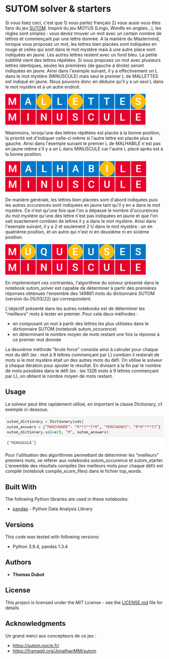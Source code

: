 # SUTOM solver & starters 

Si vous lisez ceci, c'est que 1) vous parlez français 2) vous aussi vous êtes fans du jeu [SUTOM](https://sutom.nocle.fr/#). 
Inspiré du jeu MOTUS (Lingo, Wordle en anglais...), les règles sont simples : vous devez trouver un mot avec un certain nombre 
de lettres et commençant par une lettre donnée. A la manière du Mastermind, lorsque vous proposez un mot, les lettres bien 
placées sont indiquées en rouge et celles qui sont dans le mot mystère mais à une autre place sont indiquées en jaune. 
Les autres lettres restent avec un fond bleu.
La petite subtilité vient des lettres répétées. Si vous proposez un mot avec plusieurs lettres identiques, seules les premières
(de gauche à droite) seront indiquées en jaune. Ainsi dans l'exemple suivant, il y a effectivement un L dans le mot mystère (MINUSCULE)
mais seul le premier L de MALLETTES est indiqué en jaune. Nous pouvons donc en déduire qu'il y a un seul L dans le mot mystère et à un
autre endroit.

![mallettes](mallettes.PNG)

Néanmoins, lorsqu'une des lettres répétées est placée à la bonne position, la priorité est d'indiquer celle-ci même si l'autre lettre 
est placée plus à gauche. Ainsi dans l'exemple suivant le premier L de MALHABILE n'est pas en jaune même s'il y a un L dans MINUSCULE car
l'autre L placé après est à la bonne position.

![malhabile](malhabile.PNG)

De manière générale, les lettres bien placées sont d'abord indiquées puis les autres occurences sont indiquées en jaune tant qu'il y en
a dans le mot mystère. Ce n'est qu'une fois que l'on a dépassé le nombre d'occurences du mot mystère qu'une des lettre n'est pas indiquées
en jaune et que l'on sait exactement combien de lettres il y a dans le mot mystère. Ainsi dans l'exemple suivant, il y a 2 et seulement 2
U dans le mot mystère : un en quatrième position, et un autre qui n'est ni en deuxième ni en sixième position.

![muqueuses](muqueuses.PNG)

En implémentant ces contraintes, l'algorithme du solveur présenté dans le notebook sutom_solver est capable de déterminer à partir des
premières réponses obtenues l'ensemble des 149861 mots du dictionnaire SUTOM (version du 05/03/22) qui correspondent. 

L'objectif présenté dans les autres notebooks est de déterminer les "meilleurs" mots à tester en premier. Pour cela deux méthodes :
* en composant un mot à partir des lettres les plus utilisées dans le dictionnaire SUTOM (notebook sutom_occurence)
* en déterminant le nombre moyen de mots restant une fois la réponse à ce premier mot donnée

La deuxième méthode "brute force" consiste ainsi à calculer pour chaque mot du défi (ex : mot à 9 lettres commençant par L) combien il 
resterait de mots si le mot mystère était un des autres mots du défi. On utilise le solveur à chaque itération pour ajouter le résultat.
En divisant à la fin par le nombre de mots possibles dans le défi (ex : les 1326 mots à 9 lettres commençant par L), on obtient le nombre
moyen de mots restant.

## Usage

Le solveur peut être rapidement utilisé, en important la classe DIctionary, cf. exemple ci-dessous.

![usage](usage.PNG)

Pour l'utilisation des algorithmes permettant de déterminer les "meilleurs" premiers mots, se référer aux notebooks sutom_occurence et 
sutom_starter.
L'ensemble des résultats compilés (les meilleurs mots pour chaque défi) est compilé (notebook compile_score_files) dans le fichier top_words.


## Built With

The following Python libraries are used in these notebooks:
* [pandas](https://pandas.pydata.org/) - Python Data Analysis Library

## Versions

This code was tested with following versions:
* Python 3.9.4, pandas 1.3.4


## Authors

* **Thomas Dubot** 

## License

This project is licensed under the MIT License - see the [LICENSE.md](LICENSE.md) file for details

## Acknowledgments

Un grand merci aux concepteurs de ce jeu :
* https://sutom.nocle.fr/
* https://framagit.org/JonathanMM/sutom







